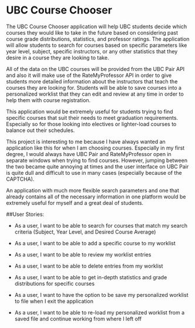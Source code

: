 # UBC Course Chooser

The UBC Course Chooser application will help UBC students decide which courses they would like
to take in the future based on considering past course grade distributions, statistics, and professor ratings.
The application will allow students to search for courses based on specific parameters like
year level, subject, specific instructors, or any other statistics that they desire in a course they are looking to take.


All of the data on the UBC courses will be provided from the UBC Pair API and also it will make use of the
RateMyProfessor API in order to give students more detailed information about the instructors that teach
the courses they are looking for. Students will be able to save courses into a personalized worklist that they can 
edit and review at any time in order to help them with course registration.

This application would be extremely useful for students trying to find specific courses that suit their needs
to meet graduation requirements. Especially so for those looking into electives or lighter-load courses to balance out
their schedules. 

This project is interesting to me because I have always wanted an application like this for when I am choosing courses.
Especially in my first degree, I would always have UBC Pair and RateMyProfessor open in separate windows when trying
to find courses. However, jumping between the two became quite annoying at times and the user interface
on UBC Pair is quite dull and difficult to use in many cases (especially because of the CAPTCHA).

An application with much more flexible search parameters and one that already contains all of the necessary
information in one platform would be extremely useful for myself and a great deal of students.



##User Stories:

- As a user, I want to be able to search for courses that match my search criteria (Subject, Year Level, and Desired Course Average)
- As a user, I want to be able to add a specific course to my worklist
- As a user, I want to be able to review my worklist entries
- As a user, I want to be able to delete entries from my worklist
- As a user, I want to be able to get in-depth statistics and grade distributions for specific courses

- As a user, I want to have the option to be save my personalized worklist to file when I exit the application
- As a user, I want to be able to re-load my personalized worklist from a saved file and continue working from 
where I left off